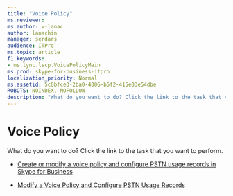 ```yaml
---
title: "Voice Policy"
ms.reviewer: 
ms.author: v-lanac
author: lanachin
manager: serdars
audience: ITPro
ms.topic: article
f1.keywords:
- ms.lync.lscp.VoicePolicyMain
ms.prod: skype-for-business-itpro
localization_priority: Normal
ms.assetid: 5c0bfce3-2ba0-4006-b5f2-415e03e54dbe
ROBOTS: NOINDEX, NOFOLLOW
description: "What do you want to do? Click the link to the task that you want to perform."
---
```


# Voice Policy

What do you want to do? Click the link to the task that you want to perform.

- [Create or modify a voice policy and configure PSTN usage records in Skype for Business](../../../deploy/deploy-enterprise-voice/voice-policy-and-pstn-usage-records.md)

- [Modify a Voice Policy and Configure PSTN Usage Records](https://technet.microsoft.com/library/6c53aaf5-218b-4bd4-8cea-31bc9d53f1bd.aspx)



